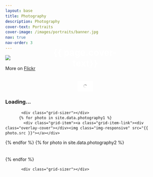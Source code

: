 ```yaml
---
layout: base
title: Photography
description: Photography
cover-text: Portraits
cover-image: /images/portraits/banner.jpg
nav: true
nav-order: 3
---
```


<div class="cover-wrapper">
  <img class="img-responsive" src="{{page.cover-image}}">
  <h1 class="covertext">{{ page.cover-text}}</h1>
</div>
<!-- <div class="coverphoto" style="background-image:url({{page.cover-image}})"><div class="covertext">{{ page.cover-text}}</div></div> -->
<div class="page-content container">
 <p class="text-center">More on <a href="https://www.flickr.com/photos/{{ site.flickr_username }}/" target="_blank">Flickr
            <i class="fa fa-lg fa-flickr" aria-hidden="true"></i>
        </a></p>
        <br>
        <div id ="loading"><img src="/assets/loading_icon.gif" style="  display: block; margin: auto; width: 10%;"><h3 class="text-center">Loading...</h3></div>
<div class="grid">

           <div class="grid-sizer"></div>
          {% for photo in site.data.photography1 %}
            <div class="grid-item"><a class="grid-item-link"><div class="overlay-cover"></div><img class="img-responsive" src="{{ photo.src }}"></a></div>
{% endfor %}
 {% for photo in site.data.photography2 %}
            <div class="grid-item"><a class="grid-item-link"><div class="overlay-cover"></div><img class="img-responsive" src="{{ photo.src }}"></a></div>
{% endfor %}
</div>
</div>


<!-- <div class="coverphoto" style="background-image:url({{page.cover-image}})"><h1 class="covertext">{{ page.cover-text}}</h1></div> -->
<div class="page-content container">
<div class="grid">

           <div class="grid-sizer"></div>
         
</div>
</div>

<style>

.cover-wrapper {
  position: relative;
  width: 100%;
}
    

@media only screen 
and (max-width : 800px) {
 .grid-item { width: 25%; }
}


    .covertext {
         position: absolute;
  top: 50%;
  left: 50%;
  transform: translate(-50%, -50%);
  color: white;
  text-align: center;
      margin-top: 0px;
    margin-bottom: 0px;
      /*font-size: 42px;*/
      /*font-weight: 500;*/
    /*line-height: 1.1;*/
    }
    
    .coverphoto {
    height: 100%;
    /*width: 100%;*/


    background-size: contain;
    background-repeat: no-repeat;
    width: 100%;
    height: 0;
    padding-top: 33.33%;
    /*background-attachment: scroll;*/
    /*background-position: 50% 45%;*/
    /*position: relative;*/
}
    
    .grid-item { width: 100%; }



@media only screen 
and (min-width : 450px) {
 .grid-item { width: 50%; }
}
@media only screen 
and (min-width : 768px) {
 .grid-item { width: 33.3333%; }
}


/* Desktops and laptops ----------- */
@media only screen 
and (min-width : 1224px) {
 .grid-item { width: 25%; }
}

/* Large screens ----------- */
@media only screen 
and (min-width : 1824px) {
 .grid-item { width: 20%; }
}
  
    
    .grid-item .grid-item-link {
    display: block;
    overflow: hidden;
    position: relative;
    text-decoration: none;
    overflow: hidden;
}

    
.grid-item { 
    visibility: hidden;
    padding: 0 3px 3px 0;
    }
    
   /* .grid-item:hover .overlay-cover {
    opacity: 0.5;
    background-color: #000000;
}

    .grid-item .overlay-cover {
    position: absolute;
    width: 101%;
    height: 101%;
    z-index: 7;
    transition: all 200ms ease-in-out;
}*/
  .grid{
         margin: auto;
         width: 100%;
    }
    
  

    
</style>
<div style="height:100px;"></div>
<script>
    
//  $(window).load(function() {
// function masonryGridInit(){
        
//         // Grid Container
//         var gridContainer = $('.grid');

//         // Grid Options
//         var gridOptions = {
//             itemSelector: '.grid-item',
//             percentPosition: true,
//             transitionDuration: '0'
//         };

//         // layout Masonry after each image loads
//         gridContainer.imagesLoaded(function() {
//             gridContainer.masonry(gridOptions);
            
//             // Bind Event Listener To Layout
//             gridContainer.masonry('on', 'layoutComplete', function () {
//                 console.log('layout done');
//                 // Init Scroll Reveal
//                  if (typeof sr == 'undefined') {
//                     window.sr = new ScrollReveal({ duration: 800, distance: '80px' });
//                 }
//                 sr.reveal('.grid-item',20);
              
//             });
//         });
// }
//     // Init Masonry Layout 
//     $(window).on('load scroll', function(e){
//         masonryGridInit();
//     });

//  });

 
//    
$(window).load(function() {
//// init Masonry
var $grid = $('.grid').masonry({
 // options...
    itemSelector: '.grid-item',
   percentPosition: true,
   transitionDuration: 0
});
// layout Masonry after each image loads
$grid.imagesLoaded(function(){
 
  $('#loading').hide();
  /* other stuff... */
}).progress( function() {
 $grid.masonry('layout');
});
   
   
   function onLayout() {
 console.log('layout done');
}

$grid.one( 'layoutComplete', function() {
 console.log('layout done, just this one time');
    if (typeof sr == 'undefined') {
                   window.sr = ScrollReveal();
               }
              sr.reveal('.grid-item');
});
//    
//    // JavaScript
//window.sr = ScrollReveal();
//sr.reveal('.grid-item');
    });
</script>

